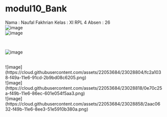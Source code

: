 # modul10_Bank
Nama  : Naufal Fakhrian
Kelas : XI RPL 4
Absen : 26
<br>
![image](https://cloud.githubusercontent.com/assets/22053684/23028690/a9eabc78-f49a-11e6-88ca-abedbb408d6f.png)
<br>
![image](https://cloud.githubusercontent.com/assets/22053684/23028733/c814bb7c-f49a-11e6-8ed3-eabb56b1789c.png)

<br>

![image](https://cloud.githubusercontent.com/assets/22053684/23028761/dfd4219e-f49a-11e6-8805-662562b6bc30.png)

<br>
![image](https://cloud.githubusercontent.com/assets/22053684/23028804/fc2a1038-f49a-11e6-91cd-2b9bd08c6205.png)

<br>
![image](https://cloud.githubusercontent.com/assets/22053684/23028818/0e70c25a-f49b-11e6-86ec-601e054f5aa3.png)

<br>
![image](https://cloud.githubusercontent.com/assets/22053684/23028858/2aac0632-f49b-11e6-8ee3-51e5910b380a.png)
